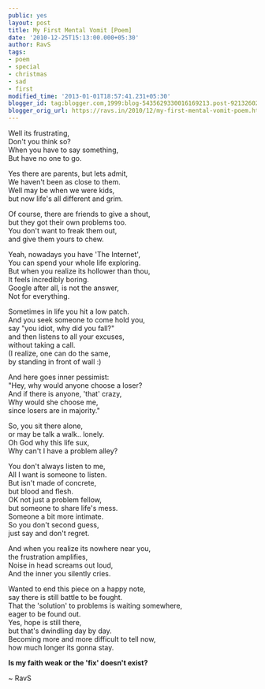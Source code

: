 ```yaml
---
public: yes
layout: post
title: My First Mental Vomit [Poem]
date: '2010-12-25T15:13:00.000+05:30'
author: RavS
tags:
- poem
- special
- christmas
- sad
- first
modified_time: '2013-01-01T18:57:41.231+05:30'
blogger_id: tag:blogger.com,1999:blog-5435629330016169213.post-9213260204258156047
blogger_orig_url: https://ravs.in/2010/12/my-first-mental-vomit-poem.html
---
```


Well its frustrating,  
Don't you think so?  
When you have to say something,  
But have no one to go.  

Yes there are parents, but lets admit,  
We haven't been as close to them.  
Well may be when we were kids,  
but now life's all different and grim.  

Of course, there are friends to give a shout,  
but they got their own problems too.  
You don't want to freak them out,  
and give them yours to chew.  

Yeah, nowadays you have 'The Internet',  
You can spend your whole life exploring.  
But when you realize its hollower than thou,  
It feels incredibly boring.  
Google after all, is not the answer,  
Not for everything.  

Sometimes in life you hit a low patch.  
And you seek someone to come hold you,  
say "you idiot, why did you fall?"  
and then listens to all your excuses,  
without taking a call.  
(I realize, one can do the same,  
by standing in front of wall :)  

And here goes inner pessimist:  
"Hey, why would anyone choose a loser?  
And if there is anyone, 'that' crazy,  
Why would she choose me,  
since losers are in majority."  

So, you sit there alone,  
or may be talk a walk.. lonely.  
Oh God why this life sux,  
Why can't I have a problem alley?  

You don't always listen to me,  
All I want is someone to listen.  
But isn't made of concrete,  
but blood and flesh.  
OK not just a problem fellow,  
but someone to share life's mess.  
Someone a bit more intimate.  
So you don't second guess,  
just say and don't regret.  

And when you realize its nowhere near you,  
the frustration amplifies,  
Noise in head screams out loud,  
And the inner you silently cries.  

Wanted to end this piece on a happy note,  
say there is still battle to be fought.  
That the 'solution' to problems is waiting somewhere,  
eager to be found out.  
Yes, hope is still there,  
but that's dwindling day by day.  
Becoming more and more difficult to tell now,  
how much longer its gonna stay.  

**Is my faith weak or the 'fix' doesn't exist?**  

~ RavS
